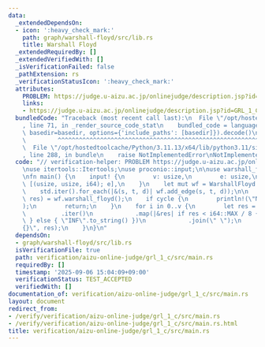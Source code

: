 ```yaml
---
data:
  _extendedDependsOn:
  - icon: ':heavy_check_mark:'
    path: graph/warshall-floyd/src/lib.rs
    title: Warshall Floyd
  _extendedRequiredBy: []
  _extendedVerifiedWith: []
  _isVerificationFailed: false
  _pathExtension: rs
  _verificationStatusIcon: ':heavy_check_mark:'
  attributes:
    PROBLEM: https://judge.u-aizu.ac.jp/onlinejudge/description.jsp?id=GRL_1_C
    links:
    - https://judge.u-aizu.ac.jp/onlinejudge/description.jsp?id=GRL_1_C
  bundledCode: "Traceback (most recent call last):\n  File \"/opt/hostedtoolcache/Python/3.11.13/x64/lib/python3.11/site-packages/onlinejudge_verify/documentation/build.py\"\
    , line 71, in _render_source_code_stat\n    bundled_code = language.bundle(stat.path,\
    \ basedir=basedir, options={'include_paths': [basedir]}).decode()\n          \
    \         ^^^^^^^^^^^^^^^^^^^^^^^^^^^^^^^^^^^^^^^^^^^^^^^^^^^^^^^^^^^^^^^^^^^^^^^^^^^^^^^^^\n\
    \  File \"/opt/hostedtoolcache/Python/3.11.13/x64/lib/python3.11/site-packages/onlinejudge_verify/languages/rust.py\"\
    , line 288, in bundle\n    raise NotImplementedError\nNotImplementedError\n"
  code: "// verification-helper: PROBLEM https://judge.u-aizu.ac.jp/onlinejudge/description.jsp?id=GRL_1_C\n\
    \nuse itertools::Itertools;\nuse proconio::input;\n\nuse warshall_floyd::WarshallFloyd;\n\
    \nfn main() {\n    input! {\n        v: usize,\n        e: usize,\n        std:\
    \ [(usize, usize, i64); e],\n    }\n    let mut wf = WarshallFloyd::new(v);\n\
    \    std.iter().for_each(|&(s, t, d)| wf.add_edge(s, t, d));\n\n    let (cycle,\
    \ res) = wf.warshall_floyd();\n    if cycle {\n        println!(\"NEGATIVE CYCLE\"\
    );\n        return;\n    }\n    for i in 0..v {\n        let res = res[i]\n  \
    \          .iter()\n            .map(|&res| if res < i64::MAX / 8 { res.to_string()\
    \ } else { \"INF\".to_string() })\n            .join(\" \");\n        println!(\"\
    {}\", res);\n    }\n}\n"
  dependsOn:
  - graph/warshall-floyd/src/lib.rs
  isVerificationFile: true
  path: verification/aizu-online-judge/grl_1_c/src/main.rs
  requiredBy: []
  timestamp: '2025-09-06 15:04:09+09:00'
  verificationStatus: TEST_ACCEPTED
  verifiedWith: []
documentation_of: verification/aizu-online-judge/grl_1_c/src/main.rs
layout: document
redirect_from:
- /verify/verification/aizu-online-judge/grl_1_c/src/main.rs
- /verify/verification/aizu-online-judge/grl_1_c/src/main.rs.html
title: verification/aizu-online-judge/grl_1_c/src/main.rs
---
```

